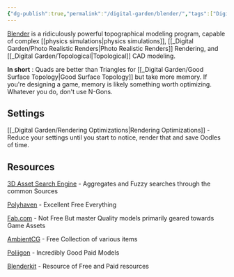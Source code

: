 ```yaml
---
{"dg-publish":true,"permalink":"/digital-garden/blender/","tags":["DigitalGarden"],"noteIcon":"1","created":"2025-04-06T22:58:41.636-04:00","updated":"2025-04-13T17:39:13.209-04:00"}
---
```


[Blender](https://Blender.org) is a ridiculously powerful topographical modeling program, capable of complex [[physics simulations\|physics simulations]], [[_Digital Garden/Photo Realistic Renders\|Photo Realistic Renders]] Rendering, and [[_Digital Garden/Topological\|Topological]] CAD modeling. 

**In short** : Quads are better than Triangles for [[_Digital Garden/Good Surface Topology\|Good Surface Topology]] but take more memory. If you're designing a game, memory is likely something worth optimizing.  Whatever you do, don't use N-Gons. 

## Settings
[[_Digital Garden/Rendering Optimizations\|Rendering Optimizations]] - Reduce your settings until you start to notice, render that and save Oodles of time. 

## Resources
[3D Asset Search Engine](https://3dassets.one/?q=&sort=popular) - Aggregates and Fuzzy searches through the common Sources

[Polyhaven](https://polyhaven.com) - Excellent Free Everything

[Fab.com](https://fab.com) - Not Free But master Quality models primarily geared towards Game Assets

[AmbientCG](https://ambientcg.com) - Free Collection of various items

[Poliigon](https://www.poliigon.com) - Incredibly Good Paid Models

[Blenderkit](https://www.blenderkit.com) - Resource of Free and Paid resources





